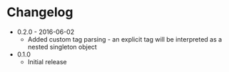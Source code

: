 # Changelog

* 0.2.0 - 2016-06-02
  * Added custom tag parsing - an explicit tag will be interpreted as a nested singleton object
* 0.1.0
  * Initial release
